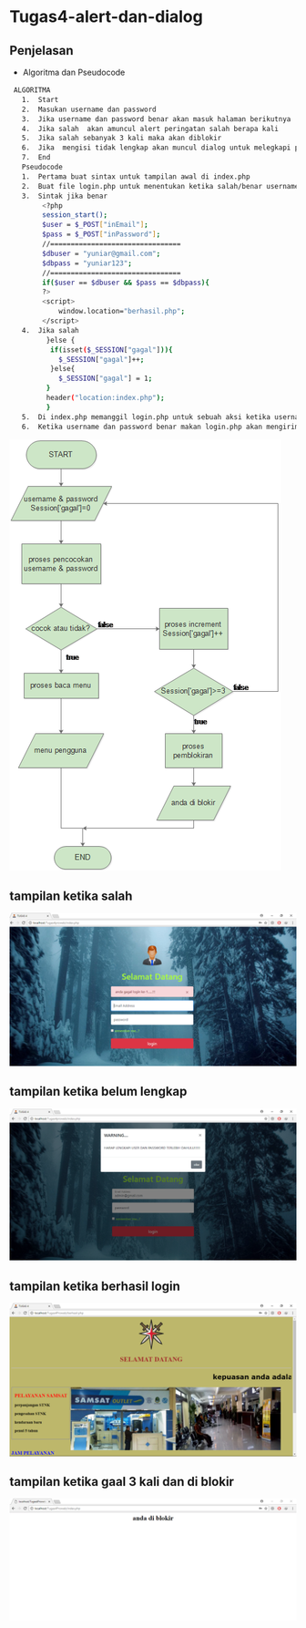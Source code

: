 # Tugas4-alert-dan-dialog
## Penjelasan
- Algoritma dan Pseudocode
 ```sh
  ALGORITMA
    1.	Start
    2.	Masukan username dan password
    3.	Jika username dan password benar akan masuk halaman berikutnya
    4.	Jika salah  akan amuncul alert peringatan salah berapa kali
    5.	Jika salah sebanyak 3 kali maka akan diblokir
    6.	Jika  mengisi tidak lengkap akan muncul dialog untuk melegkapi password atau username
    7.	End
 	Pseudocode
    1.	Pertama buat sintax untuk tampilan awal di index.php
    2.	Buat file login.php untuk menentukan ketika salah/benar username dan pasword
    3.	Sintak jika benar
         <?php
         session_start();
         $user = $_POST["inEmail"];
         $pass = $_POST["inPassword"];
         //================================
         $dbuser = "yuniar@gmail.com";
         $dbpass = "yuniar123";
         //================================
         if($user == $dbuser && $pass == $dbpass){
         ?>
         <script>
             window.location="berhasil.php";
         </script>
    4.	Jika salah 
          }else {
           if(isset($_SESSION["gagal"])){
             $_SESSION["gagal"]++;
           }else{
             $_SESSION["gagal"] = 1;
          } 
          header("location:index.php");
          }
    5.	Di index.php memanggil login.php untuk sebuah aksi ketika username dan password benar
    6.	Ketika username dan password benar makan login.php akan mengirimkan ke berhasil.php

 ```
![flow](https://github.com/YuniarSetiawan/Tugas4-alert-dan-dialog/blob/master/flowchart.png)
## tampilan ketika salah
![salah](https://github.com/YuniarSetiawan/Tugas4-alert-dan-dialog/blob/master/user%20dan%20pass%20salah.PNG)
## tampilan ketika belum lengkap
![belum lengkap](https://github.com/YuniarSetiawan/Tugas4-alert-dan-dialog/blob/master/belum%20lengkap.PNG)
## tampilan ketika berhasil login
![berhasil](https://github.com/YuniarSetiawan/Tugas4-alert-dan-dialog/blob/master/berhasil1.PNG)
## tampilan ketika gaal 3 kali dan di blokir
![blokir](https://github.com/YuniarSetiawan/Tugas4-alert-dan-dialog/blob/master/blokir.PNG)
